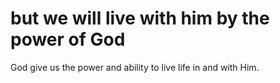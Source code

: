 #  but we will live with him by the power of God 
God give us the power and ability to
live life in and with Him.

